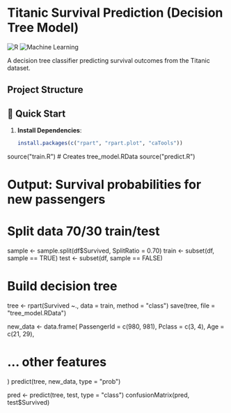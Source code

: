# Titanic Survival Prediction (Decision Tree Model)

![R](https://img.shields.io/badge/R-276DC3?style=for-the-badge&logo=r&logoColor=white) 
![Machine Learning](https://img.shields.io/badge/-Machine%20Learning-01D277?style=for-the-badge)

A decision tree classifier predicting survival outcomes from the Titanic dataset.

## Project Structure

## 🚀 Quick Start

1. **Install Dependencies**:
   ```R
   install.packages(c("rpart", "rpart.plot", "caTools")) 
   ```
source("train.R")  # Creates tree_model.RData
source("predict.R") 
# Output: Survival probabilities for new passengers

# Split data 70/30 train/test
sample <- sample.split(df$Survived, SplitRatio = 0.70)
train <- subset(df, sample == TRUE)
test <- subset(df, sample == FALSE)

# Build decision tree
tree <- rpart(Survived ~., data = train, method = "class")
save(tree, file = "tree_model.RData")

new_data <- data.frame(
  PassengerId = c(980, 981),
  Pclass = c(3, 4),
  Age = c(21, 29),
  # ... other features
)
predict(tree, new_data, type = "prob")

pred <- predict(tree, test, type = "class")
confusionMatrix(pred, test$Survived)